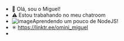 - 👋 Olá, sou o Miguel!
- ⚠ Estou trabahando no meu chatroom
- ![image](https://github.com/omini-miguel/omini-miguel/assets/126841881/64e19a4c-19fb-4edb-bd72-11bd1698dd9c)Aprendendo um pouco de NodeJS!
- ✳ https://linktr.ee/omini_miguel
- 
